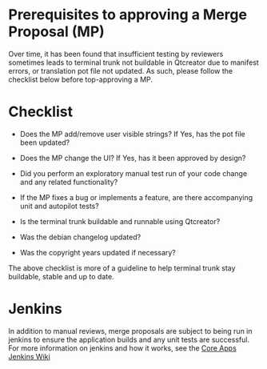 Prerequisites to approving a Merge Proposal (MP)
================================================

Over time, it has been found that insufficient testing by reviewers sometimes leads to terminal trunk not buildable in Qtcreator due to manifest errors, or translation pot file not updated. As such, please follow the checklist below before top-approving a MP.

Checklist
=========

*   Does the MP add/remove user visible strings? If Yes, has the pot file been
    updated?

*   Does the MP change the UI? If Yes, has it been approved by design?

*   Did you perform an exploratory manual test run of your code change and any
    related functionality?

*   If the MP fixes a bug or implements a feature, are there accompanying unit
    and autopilot tests?

*   Is the terminal trunk buildable and runnable using Qtcreator?

*   Was the debian changelog updated?

*   Was the copyright years updated if necessary?

The above checklist is more of a guideline to help terminal trunk stay buildable,
stable and up to date.


Jenkins
=======
In addition to manual reviews, merge proposals are subject to being run in jenkins to ensure the application builds and any unit tests are successful. For more information on jenkins and how it works, see the [Core Apps Jenkins Wiki](https://wiki.ubuntu.com/Touch/CoreApps/Jenkins)
